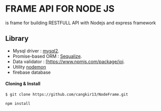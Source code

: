 # FRAME API FOR NODE JS
is frame for building RESTFULL API with Nodejs and express framework

## Library

- Mysql driver : [mysql2](https://www.npmjs.com/package/mysql2).
- Promise-based ORM : [Sequalize](https://www.npmjs.com/package/sequelize).
- Data validator : [https://www.npmjs.com/package/joi.
- Utility [nodemon](https://www.npmjs.com/package/nodemon)
- firebase database

#### Cloning & Install

```sh
$ git clone https://github.com/cangkir13/NodeFrame.git
``` 

```sh
npm install
```
